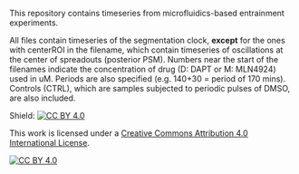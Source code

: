 This repository contains timeseries from microfluidics-based entrainment experiments. 

All files contain timeseries of the segmentation clock, **except** for the ones with centerROI in the filename, which contain timeseries of oscillations at the center of spreadouts (posterior PSM). Numbers near the start of the filenames indicate the concentration of drug (D: DAPT or M: MLN4924) used in uM. Periods are also specified (e.g. 140+30 = period of 170 mins). Controls (CTRL), which are samples subjected to periodic pulses of DMSO, are also included.

Shield: [![CC BY 4.0][cc-by-shield]][cc-by]

This work is licensed under a
[Creative Commons Attribution 4.0 International License][cc-by].

[![CC BY 4.0][cc-by-image]][cc-by]

[cc-by]: http://creativecommons.org/licenses/by/4.0/
[cc-by-image]: https://i.creativecommons.org/l/by/4.0/88x31.png
[cc-by-shield]: https://img.shields.io/badge/License-CC%20BY%204.0-lightgrey.svg
